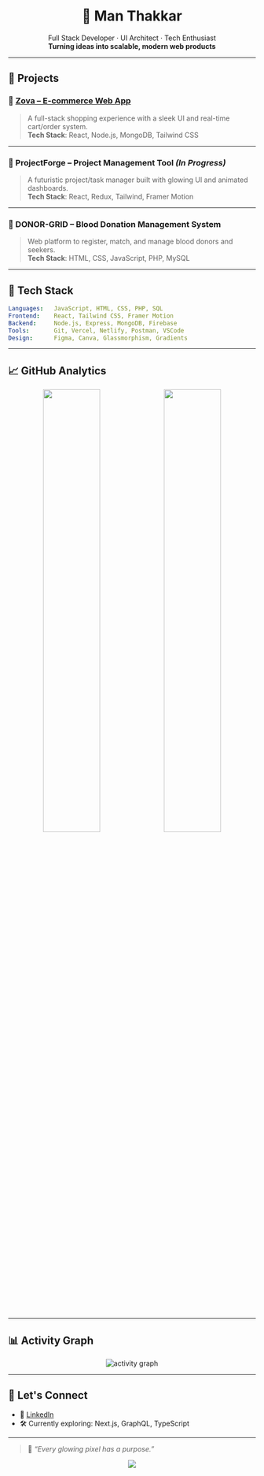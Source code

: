 <h1 align="center">📘 Man Thakkar</h1>

<p align="center">
  Full Stack Developer · UI Architect · Tech Enthusiast  
  <br />
  <strong>Turning ideas into scalable, modern web products</strong>
</p>

---

## 🚀 Projects

### 🔹 [Zova – E-commerce Web App](https://zova.onrender.com)
> A full-stack shopping experience with a sleek UI and real-time cart/order system.  
**Tech Stack**: React, Node.js, MongoDB, Tailwind CSS

---

### 🔹 ProjectForge – Project Management Tool *(In Progress)*
> A futuristic project/task manager built with glowing UI and animated dashboards.  
**Tech Stack**: React, Redux, Tailwind, Framer Motion

---

### 🔹 DONOR-GRID – Blood Donation Management System
> Web platform to register, match, and manage blood donors and seekers.  
**Tech Stack**: HTML, CSS, JavaScript, PHP, MySQL

---

## 🧰 Tech Stack

```yaml
Languages:   JavaScript, HTML, CSS, PHP, SQL
Frontend:    React, Tailwind CSS, Framer Motion
Backend:     Node.js, Express, MongoDB, Firebase
Tools:       Git, Vercel, Netlify, Postman, VSCode
Design:      Figma, Canva, Glassmorphism, Gradients
```

---

## 📈 GitHub Analytics

<div align="center">
  <img src="https://github-readme-stats.vercel.app/api?username=Man-Thakkar03&show_icons=true&theme=github_dark&hide_border=true" width="48%" />
  <img src="https://github-readme-streak-stats.herokuapp.com?user=Man-Thakkar03&theme=github-dark&hide_border=true" width="48%" />
</div>

---

## 📊 Activity Graph

<p align="center">
  <img src="https://github-readme-activity-graph.vercel.app/graph?username=Man-Thakkar03&theme=github-compact&hide_border=true" alt="activity graph"/>
</p>

---

## 📡 Let's Connect

- 💼 [LinkedIn](https://linkedin.com/in/your-link)
- 🛠️ Currently exploring: Next.js, GraphQL, TypeScript

---

> 🧠 *“Every glowing pixel has a purpose.”*

<p align="center">
  <img src="https://capsule-render.vercel.app/api?type=rect&color=gradient&height=2" />
</p>
